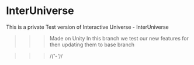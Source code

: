 # InterUniverse
This is a private Test version of Interactive Universe - InterUniverse
>>> Made on Unity
In this branch we test our new features for then updating them to base branch

>>> /_('-')_/
